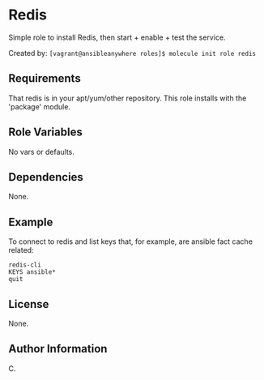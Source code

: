 Redis
=====

Simple role to install Redis, then start + enable + test the service.

Created by: `[vagrant@ansibleanywhere roles]$ molecule init role redis`


Requirements
------------

That redis is in your apt/yum/other repository. This role installs with the 'package' module.

Role Variables
--------------

No vars or defaults.

Dependencies
------------

None.

Example
-------

To connect to redis and list keys that, for example,  are ansible fact cache related:

```
redis-cli
KEYS ansible*
quit
```

License
-------

None.

Author Information
------------------

C.